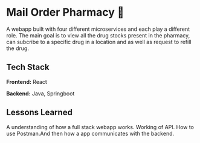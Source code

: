 
# Mail Order Pharmacy :pill:

A webapp built with four different microservices and each play a different role.
The main goal is to view all the drug stocks present in the pharmacy, can subcribe to a specific drug in a location and as well as request to refill the drug.
 

## Tech Stack

**Frontend:** React

**Backend:** Java, Springboot


## Lessons Learned

A understanding of how a full stack webapp works. Working of API. How to use Postman.And then how a app communicates with the backend. 


